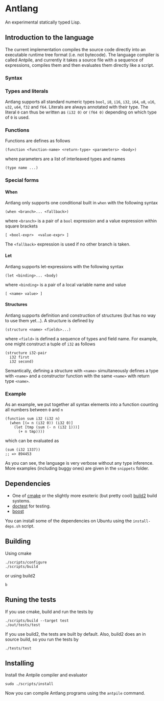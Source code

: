 # Antlang

An experimental statically typed Lisp.

## Introduction to the language
The current implementation compiles the source code directly into an executable runtime tree format (i.e. not bytecode).
The language compiler is called Antpile, and currently it takes a source file with a sequence of expressions, compiles them and then evaluates them directly like a script.

### Syntax

### Types and literals
Antlang supports all standard numeric types `bool`, `i8`, `i16`, `i32`, `i64`, `u8`, `u16`, `u32`, `u64`, `f32` and `f64`.
Literals are always annotated with their type. The literal `0` can thus be written as `(i32 0)` or `(f64 0)` depending on which type of `0` is used.

### Functions
Functions are defines as follows

    (function <function-name> <return-type> <parameters> <body>)

where parameters are a list of interleaved types and names

    (type name ...)

### Special forms

#### When
Antlang only supports one conditional built in `when` with the following syntax

    (when <branch>... <fallback>)

where `<branch>` is a pair of a `bool` expression and a value expression within square brackets

    [ <bool-expr>  <value-expr> ]

The `<fallback>` expression is used if no other branch is taken.

#### Let
Antlang supports let-expressions with the following syntax

    (let <binding>... <body)

where `<binding>` is a pair of a local variable name and value

    [ <name> value> ]


#### Structures
Antlang supports definition and construction of structures (but has no way to use them yet...).
A structure is defined by

    (structure <name> <fields>...)

where `<field>` is defined a sequence of types and field name.
For example, one might construct a tuple of `i32` as follows

    (structure i32-pair
      i32 first
      i32 second)

Semantically, defining a structure with `<name>` simultaneously defines a type with `<name>` and a constructor function with the same `<name>` with return type `<name>`.

### Example
As an example, we put together all syntax elements into a function counting all numbers between `0` and `n`

    (function sum i32 (i32 n)
      (when [(= n (i32 0)) (i32 0)]
        (let [tmp (sum (- n (i32 1)))]
          (+ n tmp))))

which can be evaluated as

    (sum (i32 1337))
    ;; => 894453

As you can see, the language is very verbose without any type inference.
More examples (including buggy ones) are given in the `snippets` folder.

## Dependencies

- One of [cmake](https://cmake.org/) or the slightly more esoteric (but pretty cool) [build2](https://build2.org) build systems.
- [doctest](https://github.com/doctest/doctest) for testing.
- [boost](https://www.boost.org)

You can install some of the dependencies on Ubuntu using the `install-deps.sh` script.

## Building
Using cmake

    ./scripts/configure
    ./scripts/build

or using build2

    b

## Runing the tests
If you use cmake, build and run the tests by

    ./scripts/build --target test
    ./out/tests/test

If you use build2, the tests are built by default. Also, build2 does an in source build, so you run the tests by

    ./tests/test

## Installing
Install the Antpile compiler and evaluator

    sudo ./scripts/install

Now you can compile Antlang programs using the `antpile` command.
